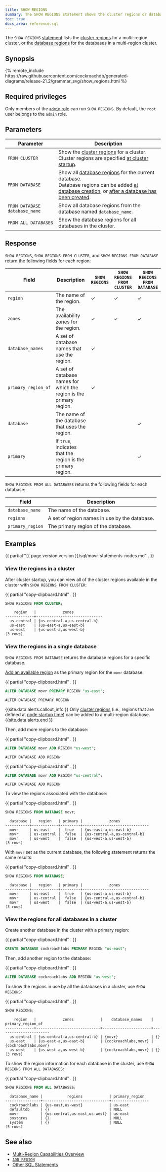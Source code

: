 ```yaml
---
title: SHOW REGIONS
summary: The SHOW REGIONS statement shows the cluster regions or database regions in a multi-region cluster.
toc: true
docs_area: reference.sql
---
```


 The `SHOW REGIONS` [statement](sql-statements.html) lists the [cluster regions](multiregion-overview.html#cluster-regions) for a multi-region cluster, or the [database regions](multiregion-overview.html#database-regions) for the databases in a multi-region cluster.

## Synopsis

<div>
{% remote_include https://raw.githubusercontent.com/cockroachdb/generated-diagrams/release-21.2/grammar_svg/show_regions.html %}
</div>

## Required privileges

Only members of the [`admin` role](authorization.html#admin-role) can run `SHOW REGIONS`. By default, the `root` user belongs to the `admin` role.

## Parameters

Parameter | Description
----------|------------
`FROM CLUSTER`| Show the [cluster regions](multiregion-overview.html#cluster-regions) for a cluster.<br>Cluster regions are specified [at cluster startup](cockroach-start.html#locality).
`FROM DATABASE` | Show all [database regions](multiregion-overview.html#database-regions) for the current database.<br>Database regions can be added [at database creation](create-database.html), or [after a database has been created](alter-database.html).
`FROM DATABASE database_name` | Show all database regions from the database named `database_name`.
`FROM ALL DATABASES` | Show the database regions for all databases in the cluster.

## Response

`SHOW REGIONS`, `SHOW REGIONS FROM CLUSTER`, and `SHOW REGIONS FROM DATABASE` return the following fields for each region:

Field | Description  | `SHOW REGIONS` | `SHOW REGIONS FROM CLUSTER` | `SHOW REGIONS FROM DATABASE`
------|--------------|----------------|-----------------------------|------------------------
`region` | The name of the region. | ✓ | ✓ | ✓
`zones` | The availability zones for the region. | ✓ | ✓ | ✓
`database_names` | A set of database names that use the region. | ✓ | |
`primary_region_of` | A set of database names for which the region is the primary region. | ✓ | |
`database`| The name of the database that uses the region.  | | | ✓
`primary` | If `true`, indicates that the region is the primary region. | | | ✓

`SHOW REGIONS FROM ALL DATABASES` returns the following fields for each database:

Field | Description
------|--------------
`database_name` | The name of the database.
`regions` | A set of region names in use by the database.
`primary_region` | The primary region of the database.

## Examples

{{ partial "{{ page.version.version }}/sql/movr-statements-nodes.md" . }}

### View the regions in a cluster

After cluster startup, you can view all of the cluster regions available in the cluster with `SHOW REGIONS FROM CLUSTER`:

{{ partial "copy-clipboard.html" . }}
~~~ sql
SHOW REGIONS FROM CLUSTER;
~~~

~~~
    region   |            zones
-------------+------------------------------
  us-central | {us-central-a,us-central-b}
  us-east    | {us-east-a,us-east-b}
  us-west    | {us-west-a,us-west-b}
(3 rows)
~~~

### View the regions in a single database

`SHOW REGIONS FROM DATABASE` returns the database regions for a specific database.

[Add an available region](add-region.html) as the primary region for the `movr` database:

{{ partial "copy-clipboard.html" . }}
~~~ sql
ALTER DATABASE movr PRIMARY REGION "us-east";
~~~

~~~
ALTER DATABASE PRIMARY REGION
~~~

{{site.data.alerts.callout_info }}
Only [cluster regions](multiregion-overview.html#cluster-regions) (i.e., regions that are defined at [node startup time](cockroach-start.html#locality)) can be added to a multi-region database.
{{site.data.alerts.end }}

Then, add more regions to the database:

{{ partial "copy-clipboard.html" . }}
~~~ sql
ALTER DATABASE movr ADD REGION "us-west";
~~~

~~~
ALTER DATABASE ADD REGION
~~~

{{ partial "copy-clipboard.html" . }}
~~~ sql
ALTER DATABASE movr ADD REGION "us-central";
~~~

~~~
ALTER DATABASE ADD REGION
~~~

To view the regions associated with the database:

{{ partial "copy-clipboard.html" . }}
~~~ sql
SHOW REGIONS FROM DATABASE movr;
~~~

~~~
  database |   region   | primary |            zones
-----------+------------+---------+------------------------------
  movr     | us-east    |  true   | {us-east-a,us-east-b}
  movr     | us-central |  false  | {us-central-a,us-central-b}
  movr     | us-west    |  false  | {us-west-a,us-west-b}
(3 rows)
~~~

With `movr` set as the current database, the following statement returns the same results:

{{ partial "copy-clipboard.html" . }}
~~~ sql
SHOW REGIONS FROM DATABASE;
~~~

~~~
  database |   region   | primary |            zones
-----------+------------+---------+------------------------------
  movr     | us-east    |  true   | {us-east-a,us-east-b}
  movr     | us-central |  false  | {us-central-a,us-central-b}
  movr     | us-west    |  false  | {us-west-a,us-west-b}
(3 rows)
~~~

### View the regions for all databases in a cluster

Create another database in the cluster with a primary region:

{{ partial "copy-clipboard.html" . }}
~~~ sql
CREATE DATABASE cockroachlabs PRIMARY REGION "us-east";
~~~

Then, add another region to the database:

{{ partial "copy-clipboard.html" . }}
~~~ sql
ALTER DATABASE cockroachlabs ADD REGION "us-west";
~~~

To show the regions in use by all the databases in a cluster, use `SHOW REGIONS`:

{{ partial "copy-clipboard.html" . }}
~~~ sql
SHOW REGIONS;
~~~

~~~
    region   |            zones            |    database_names    |  primary_region_of
-------------+-----------------------------+----------------------+-----------------------
  us-central | {us-central-a,us-central-b} | {movr}               | {}
  us-east    | {us-east-a,us-east-b}       | {cockroachlabs,movr} | {cockroachlabs,movr}
  us-west    | {us-west-a,us-west-b}       | {cockroachlabs,movr} | {}
(3 rows)
~~~

To show the region information for each database in the cluster, use `SHOW REGIONS FROM ALL DATABASES`:

{{ partial "copy-clipboard.html" . }}
~~~ sql
SHOW REGIONS FROM ALL DATABASES;
~~~

~~~
  database_name |           regions            | primary_region
----------------+------------------------------+-----------------
  cockroachlabs | {us-east,us-west}            | us-east
  defaultdb     | {}                           | NULL
  movr          | {us-central,us-east,us-west} | us-east
  postgres      | {}                           | NULL
  system        | {}                           | NULL
(5 rows)
~~~

## See also

- [Multi-Region Capabilities Overview](multiregion-overview.html)
- [`ADD REGION`](add-region.html)
- [Other SQL Statements](sql-statements.html)

